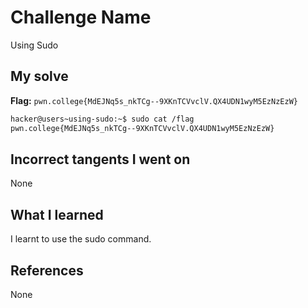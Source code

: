 # Challenge Name
Using Sudo

## My solve
**Flag:** `pwn.college{MdEJNq5s_nkTCg--9XKnTCVvclV.QX4UDN1wyM5EzNzEzW}`


```bash
hacker@users~using-sudo:~$ sudo cat /flag
pwn.college{MdEJNq5s_nkTCg--9XKnTCVvclV.QX4UDN1wyM5EzNzEzW}


```

## Incorrect tangents I went on
None

## What I learned
I learnt to use the sudo command.

## References 
None
